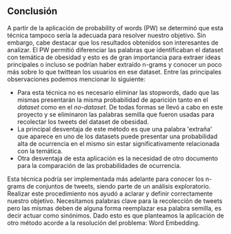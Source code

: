 ## Conclusión

A partir de la aplicación de probability of words (PW) se determinó que esta técnica tampoco sería la adecuada para resolver nuestro objetivo. Sin embargo, cabe destacar que los resultados obtenidos son interesantes de analizar. El PW permitió diferenciar las palabras que identificaban el dataset con temática de obesidad y esto es de gran importancia para extraer ideas principales o incluso se podrían haber extraído n-grams y conocer un poco más sobre lo que twittean los usuarios en ese dataset. 
Entre las principales observaciones podemos mencionar lo siguiente:
  - Para esta técnica no es necesario eliminar las stopwords, dado que las mismas presentarán la misma probabilidad de aparición tanto en el _dataset_ como en el _no-dataset_. De todas formas se llevó a cabo en este proyecto y se eliminaron las palabras semilla que fueron usadas para recolectar los tweets del dataset de obesidad.
  - La principal desventaja de este método es que una palabra 'extraña' que aparece en uno de los datasets puede presentar una probabilidad alta de ocurrencia en el mismo sin estar significativamente relacionada con la temática. 
  - Otra desventaja de esta aplicación es la necesidad de otro documento para la comparación de las probabilidades de ocurrencia. 

Esta técnica podría ser implementada más adelante para conocer los n-grams de conjuntos de tweets, siendo parte de un análisis exploratorio. 
Realizar este procedimiento nos ayudó a aclarar y definir correctamente nuestro objetivo. Necesitamos palabras clave para la recolección de tweets pero las mismas deben de alguna forma reemplazar esa palabra semilla, es decir actuar como sinónimos. Dado esto es que planteamos la aplicación de otro método acorde a la resolución del problema: Word Embedding.
